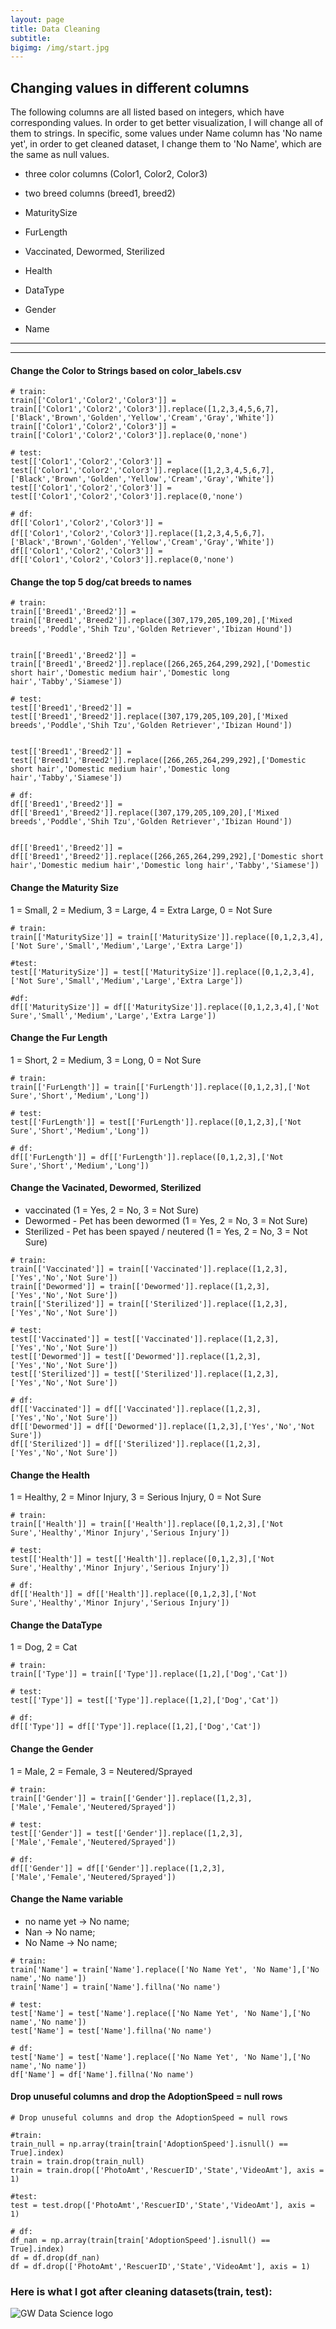 ```yaml
---
layout: page
title: Data Cleaning
subtitle: 
bigimg: /img/start.jpg
---
```

## Changing values in different columns

The following columns are all listed based on integers, which have corresponding values. In order to get better visualization, I will change all of them to strings. In specific, some values under Name column has 'No name yet', in order to get cleaned dataset, I change them to 'No Name', which are the same as null values. 

- three color columns (Color1, Color2, Color3)

- two breed columns (breed1, breed2)

- MaturitySize

- FurLength

- Vaccinated, Dewormed, Sterilized

- Health

- DataType

- Gender

- Name

---
---
#### Change the Color to Strings based on color_labels.csv

```
# train:
train[['Color1','Color2','Color3']] = train[['Color1','Color2','Color3']].replace([1,2,3,4,5,6,7], ['Black','Brown','Golden','Yellow','Cream','Gray','White'])
train[['Color1','Color2','Color3']] = train[['Color1','Color2','Color3']].replace(0,'none')

# test:
test[['Color1','Color2','Color3']] = test[['Color1','Color2','Color3']].replace([1,2,3,4,5,6,7],['Black','Brown','Golden','Yellow','Cream','Gray','White'])
test[['Color1','Color2','Color3']] = test[['Color1','Color2','Color3']].replace(0,'none')

# df:
df[['Color1','Color2','Color3']] = df[['Color1','Color2','Color3']].replace([1,2,3,4,5,6,7]，['Black','Brown','Golden','Yellow','Cream','Gray','White'])
df[['Color1','Color2','Color3']] = df[['Color1','Color2','Color3']].replace(0,'none')
```

#### Change the top 5 dog/cat breeds to names

```
# train:
train[['Breed1','Breed2']] = train[['Breed1','Breed2']].replace([307,179,205,109,20],['Mixed breeds','Poddle','Shih Tzu','Golden Retriever','Ibizan Hound'])


train[['Breed1','Breed2']] = train[['Breed1','Breed2']].replace([266,265,264,299,292],['Domestic short hair','Domestic medium hair','Domestic long hair','Tabby','Siamese'])

# test:
test[['Breed1','Breed2']] = test[['Breed1','Breed2']].replace([307,179,205,109,20],['Mixed breeds','Poddle','Shih Tzu','Golden Retriever','Ibizan Hound'])


test[['Breed1','Breed2']] = test[['Breed1','Breed2']].replace([266,265,264,299,292],['Domestic short hair','Domestic medium hair','Domestic long hair','Tabby','Siamese'])

# df:
df[['Breed1','Breed2']] = df[['Breed1','Breed2']].replace([307,179,205,109,20],['Mixed breeds','Poddle','Shih Tzu','Golden Retriever','Ibizan Hound'])


df[['Breed1','Breed2']] = df[['Breed1','Breed2']].replace([266,265,264,299,292],['Domestic short hair','Domestic medium hair','Domestic long hair','Tabby','Siamese'])
```

#### Change the Maturity Size
1 = Small, 2 = Medium, 3 = Large, 4 = Extra Large, 0 = Not Sure

```
# train:
train[['MaturitySize']] = train[['MaturitySize']].replace([0,1,2,3,4],['Not Sure','Small','Medium','Large','Extra Large'])

#test:
test[['MaturitySize']] = test[['MaturitySize']].replace([0,1,2,3,4],['Not Sure','Small','Medium','Large','Extra Large'])

#df:
df[['MaturitySize']] = df[['MaturitySize']].replace([0,1,2,3,4],['Not Sure','Small','Medium','Large','Extra Large'])
```

#### Change the Fur Length
1 = Short, 2 = Medium, 3 = Long, 0 = Not Sure

```
# train:
train[['FurLength']] = train[['FurLength']].replace([0,1,2,3],['Not Sure','Short','Medium','Long'])

# test:
test[['FurLength']] = test[['FurLength']].replace([0,1,2,3],['Not Sure','Short','Medium','Long'])

# df:
df[['FurLength']] = df[['FurLength']].replace([0,1,2,3],['Not Sure','Short','Medium','Long'])
```

#### Change the Vacinated, Dewormed, Sterilized
* vaccinated (1 = Yes, 2 = No, 3 = Not Sure)
* Dewormed - Pet has been dewormed (1 = Yes, 2 = No, 3 = Not Sure)
* Sterilized - Pet has been spayed / neutered (1 = Yes, 2 = No, 3 = Not Sure)

```
# train:
train[['Vaccinated']] = train[['Vaccinated']].replace([1,2,3],['Yes','No','Not Sure'])
train[['Dewormed']] = train[['Dewormed']].replace([1,2,3],['Yes','No','Not Sure'])
train[['Sterilized']] = train[['Sterilized']].replace([1,2,3],['Yes','No','Not Sure'])

# test:
test[['Vaccinated']] = test[['Vaccinated']].replace([1,2,3],['Yes','No','Not Sure'])
test[['Dewormed']] = test[['Dewormed']].replace([1,2,3],['Yes','No','Not Sure'])
test[['Sterilized']] = test[['Sterilized']].replace([1,2,3],['Yes','No','Not Sure'])

# df:
df[['Vaccinated']] = df[['Vaccinated']].replace([1,2,3],['Yes','No','Not Sure'])
df[['Dewormed']] = df[['Dewormed']].replace([1,2,3],['Yes','No','Not Sure'])
df[['Sterilized']] = df[['Sterilized']].replace([1,2,3],['Yes','No','Not Sure'])
```

#### Change the Health
1 = Healthy, 2 = Minor Injury, 3 = Serious Injury, 0 = Not Sure

```
# train:
train[['Health']] = train[['Health']].replace([0,1,2,3],['Not Sure','Healthy','Minor Injury','Serious Injury'])

# test:
test[['Health']] = test[['Health']].replace([0,1,2,3],['Not Sure','Healthy','Minor Injury','Serious Injury'])

# df:
df[['Health']] = df[['Health']].replace([0,1,2,3],['Not Sure','Healthy','Minor Injury','Serious Injury'])
```

#### Change the DataType
1 = Dog, 2 = Cat

```
# train:
train[['Type']] = train[['Type']].replace([1,2],['Dog','Cat'])

# test:
test[['Type']] = test[['Type']].replace([1,2],['Dog','Cat'])

# df:
df[['Type']] = df[['Type']].replace([1,2],['Dog','Cat'])
```

#### Change the Gender
1 = Male, 2 = Female, 3 = Neutered/Sprayed

```
# train:
train[['Gender']] = train[['Gender']].replace([1,2,3],['Male','Female','Neutered/Sprayed'])

# test:
test[['Gender']] = test[['Gender']].replace([1,2,3],['Male','Female','Neutered/Sprayed'])

# df:
df[['Gender']] = df[['Gender']].replace([1,2,3],['Male','Female','Neutered/Sprayed'])
```

#### Change the Name variable
* no name yet -> No name;
* Nan -> No name;
* No Name -> No name;

```
# train:
train['Name'] = train['Name'].replace(['No Name Yet', 'No Name'],['No name','No name'])
train['Name'] = train['Name'].fillna('No name')

# test:
test['Name'] = test['Name'].replace(['No Name Yet', 'No Name'],['No name','No name'])
test['Name'] = test['Name'].fillna('No name')

# df:
test['Name'] = test['Name'].replace(['No Name Yet', 'No Name'],['No name','No name'])
df['Name'] = df['Name'].fillna('No name')
```

#### Drop unuseful columns and drop the AdoptionSpeed = null rows

```
# Drop unuseful columns and drop the AdoptionSpeed = null rows

#train: 
train_null = np.array(train[train['AdoptionSpeed'].isnull() == True].index)
train = train.drop(train_null)
train = train.drop(['PhotoAmt','RescuerID','State','VideoAmt'], axis = 1)

#test:
test = test.drop(['PhotoAmt','RescuerID','State','VideoAmt'], axis = 1)

# df:
df_nan = np.array(train[train['AdoptionSpeed'].isnull() == True].index)
df = df.drop(df_nan)
df = df.drop(['PhotoAmt','RescuerID','State','VideoAmt'], axis = 1)
```


### Here is what I got after cleaning datasets(train, test):

![GW Data Science logo](/img/cleaned-data.png)
